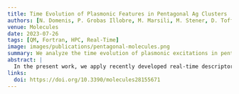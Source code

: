 ```yaml
---
title: Time Evolution of Plasmonic Features in Pentagonal Ag Clusters
authors: [N. Domenis, P. Grobas Illobre, M. Marsili, M. Stener, D. Toffoli, E. Coccia]
venue: Molecules
date: 2023-07-26
tags: [QM, Fortran, HPC, Real-Time]
image: images/publications/pentagonal-molecules.png
summary: We analyze the time evolution of plasmonic excitations in pentagonal silver clusters (Ag25+, Ag43+) using time-dependent density functional theory (TDDFT) and real-time descriptors. Transition contribution maps and induced densities reveal distinct plasmon-like collective responses for longitudinal excitations and molecular-like transitions for transverse ones, with a characteristic delay of the plasmon signal relative to the driving pulse.
abstract: | 
  In the present work, we apply recently developed real-time descriptors to study the time evolution of plasmonic features of pentagonal Ag clusters. The method is based on the propagation of the time-dependent Schrödinger equation within a singly excited TDDFT ansatz. We use transition contribution maps (TCMs) and induced density to characterize the optical longitudinal and transverse response of such clusters, when interacting with pulses resonant with the low-energy (around 2–3 eV, A1) size-dependent or the high-energy around 4 eV, E1) size-independent peak. TCMs plots on the analyzed clusters, Ag+25 and Ag+43 show off-diagonal peaks consistent with a plasmonic response when a longitudinal pulse resonant at A1 frequency is applied, and dominant diagonal spots, typical of a molecular transition, when a transverse E1 pulse is employed. Induced densities confirm this behavior, with a dipole-like charge distribution in the first case. The optical features show a time delay with respect to the evolution of the external pulse, consistent with those found in the literature for real-time TDDFT calculations on metal clusters.
links:
  doi: https://doi.org/10.3390/molecules28155671
---
```

